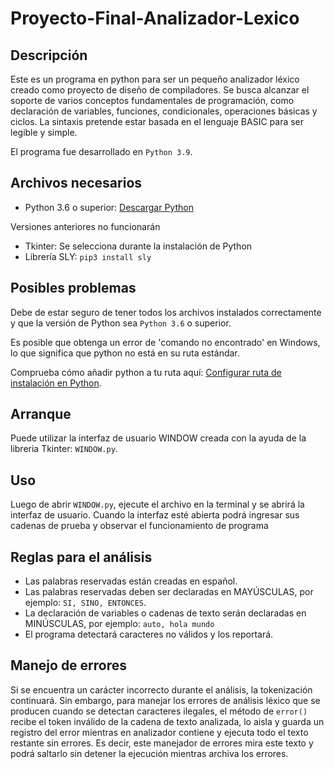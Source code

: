 # Proyecto-Final-Analizador-Lexico

## Descripción
Este es un programa en python para ser un pequeño analizador léxico creado como proyecto de diseño de compiladores.
Se busca alcanzar el soporte de varios conceptos fundamentales de programación, como declaración de variables, funciones, condicionales, operaciones básicas y ciclos.
La sintaxis pretende estar basada en el lenguaje BASIC para ser legible y simple. 


El programa fue desarrollado en ```Python 3.9```.

## Archivos necesarios
- Python 3.6 o superior: [Descargar Python](https://www.python.org/downloads/)

Versiones anteriores no funcionarán
- Tkinter: Se selecciona durante la instalación de Python
- Librería SLY: ```pip3 install sly```

## Posibles problemas
Debe de estar seguro de tener todos los archivos instalados correctamente y que la versión de Python sea ```Python 3.6``` o superior.

Es posible que obtenga un error de 'comando no encontrado' en Windows, lo que significa que python no está en su ruta estándar.

Comprueba cómo añadir python a tu ruta aquí: [Configurar ruta de instalación en Python](http://superuser.com/questions/143119/how-to-add-python-to-the-windows-path).

## Arranque
Puede utilizar la interfaz de usuario WINDOW creada con la ayuda de la libreria Tkinter: ```WINDOW.py```.

## Uso
Luego de abrir ```WINDOW.py```, ejecute el archivo en la terminal y se abrirá la interfaz de usuario. Cuando la interfaz esté abierta podrá ingresar sus cadenas de prueba y observar el funcionamiento de programa

## Reglas para el análisis 
-	Las palabras reservadas están creadas en español.
-	Las palabras reservadas deben ser declaradas en  MAYÚSCULAS, por ejemplo: ```SI, SINO, ENTONCES```.
-	La declaración de variables o cadenas de texto serán declaradas en MINÚSCULAS, por ejemplo: ```auto, hola mundo```
-	El programa detectará caracteres no válidos y los reportará.

## Manejo de errores
Si se encuentra un carácter incorrecto durante el análisis, la tokenización continuará. Sin embargo, para manejar los errores de análisis léxico que se producen cuando se detectan caracteres ilegales, el método de ```error()``` recibe el token inválido de la cadena de texto analizada, lo aisla y guarda un registro del error mientras en analizador contiene y ejecuta todo el texto restante sin errores. Es decir, este manejador de errores mira este texto y podrá saltarlo sin detener la ejecución mientras archiva los errores.
